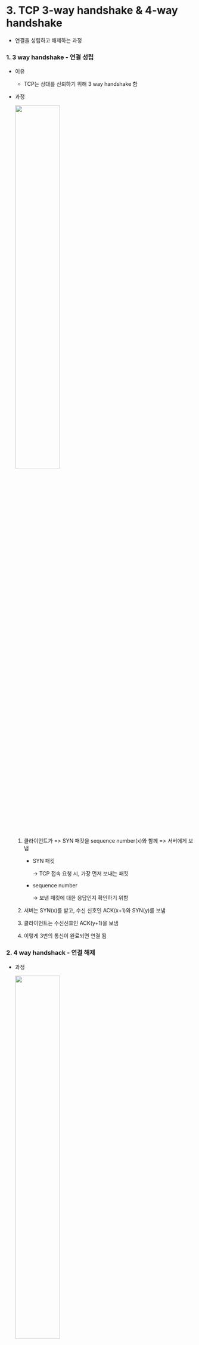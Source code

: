 # 3. TCP 3-way handshake & 4-way handshake

* 연결을 성립하고 해제하는 과정



### 1. 3 way handshake - 연결 성립

- 이유

  - TCP는 상대를 신뢰하기 위해 3 way handshake 함

- 과정

  ​	<img src="https://user-images.githubusercontent.com/70613905/163704815-8645ef48-a9ca-4da5-8c69-a89c66213594.JPG" style="width:50%;" />

  1. 클라이언트가 => SYN 패킷을 sequence number(x)와 함께 => 서버에게 보냄

     * SYN 패킷

       →  TCP 접속 요청 시, 가장 먼저 보내는 패킷

     * sequence number

       →   보낸 패킷에 대한 응답인지 확인하기 위함

  2. 서버는 SYN(x)를 받고, 수신 신호인 ACK(x+1)와 SYN(y)를 보냄

  3. 클라이언트는 수신신호인 ACK(y+1)을 보냄

  4. 이렇게 3번의 통신이 완료되면 연결 됨



### 2. 4 way handshack - 연결 해제

* 과정

  <img src="https://user-images.githubusercontent.com/70613905/163704817-a757e071-49f3-4cb2-a48d-a60834889f6f.JPG" style="width:50%;height:50%;" />

  1. 클라이언트는 => 연결종료한다는 FIN 패킷을 => 서버에게 보냄

  2. 서버는 FIN을 받고, 확인했다는 ACK 를 => 클라이언트에게 보냄

     * 이 때, 남은 데이터를 보내기 위해 CLOSE_WAIT 상태로 포트를 닫지 않습니다.

       →   WAIT 상태가 없으면,  클라이언트가 데이터 못받았을때 재전송 못하고 포트 닫음 & 그 상태에서 클라이언트의 ACK응답 기다림

  3. 서버가 데이터를 모두 보내면 FIN 플래그를 => 클라이언트에게 보냄

  4. 클라이언트는 FIN을 받고, TIME_WAIT으로 요청 데이터를 다 받은 후에, 확인했다는 ACK를 보냄

  5. 서버는 ACK받고, 소켓 닫음 & TIME_WAIT 끝나면 클라이언트도 닫음 => 연결 해제

     >cf. 세션(HTTP session) VS 소켓(TCP socket) VS 포트
     >
     >- 세션 
     >
     >   컴퓨터 간 논리적 연결
     >
     >
     >- 소켓 
     >
     >   물리적으로 연결된 네트워크 간 통신을 위한 종단점
     >
     >   ​	<img src="https://user-images.githubusercontent.com/70613905/163704852-9cb4c770-5224-458d-8d00-fa8ef0a48bf7.JPG" style="width:70%;" />
     >
     >- 포트
     >
     >     **IP주소로 소켓이 연결되면, 해당 컴퓨터끼리 연결이 됨**
     >    But, 컴퓨터 내에서도 어떤 프로세스와 연결되야 하는지 알아야 해서 포트 필요
     >    따라서, 통신을 하려면 IP주소+Port번호 알아야 함
     > 
     >cf. 세션 VS 쿠키
     >
     >- 공통점
     >
     >    웹 통신에서 유지하려는 정보(ex. 로그인 정보 등)을 저장
     > 
     >
     >* 차이점
     >
     >​	<img src="https://user-images.githubusercontent.com/70613905/163705063-93b94df0-694b-49f9-9fe2-f57dbdcca905.JPG" style="width:80%;" />
